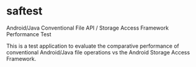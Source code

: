 # saftest
Android/Java Conventional File API / Storage Access Framework Performance Test

This is a test application to evaluate the comparative performance of
conventional Android/Java file operations vs the Android Storage Access
Framework.


